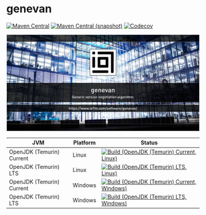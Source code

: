 genevan
===

[![Maven Central](https://img.shields.io/maven-central/v/com.io7m.genevan/com.io7m.genevan.svg?style=flat-square)](http://search.maven.org/#search%7Cga%7C1%7Cg%3A%22com.io7m.genevan%22)
[![Maven Central (snapshot)](https://img.shields.io/nexus/s/https/s01.oss.sonatype.org/com.io7m.genevan/com.io7m.genevan.svg?style=flat-square)](https://s01.oss.sonatype.org/content/repositories/snapshots/com/io7m/genevan/)
[![Codecov](https://img.shields.io/codecov/c/github/io7m/genevan.svg?style=flat-square)](https://codecov.io/gh/io7m/genevan)

![genevan](./src/site/resources/genevan.jpg?raw=true)

| JVM | Platform | Status |
|-----|----------|--------|
| OpenJDK (Temurin) Current | Linux | [![Build (OpenJDK (Temurin) Current, Linux)](https://img.shields.io/github/workflow/status/io7m/genevan/main.linux.temurin.current)](https://github.com/io7m/genevan/actions?query=workflow%3Amain.linux.temurin.current)|
| OpenJDK (Temurin) LTS | Linux | [![Build (OpenJDK (Temurin) LTS, Linux)](https://img.shields.io/github/workflow/status/io7m/genevan/main.linux.temurin.lts)](https://github.com/io7m/genevan/actions?query=workflow%3Amain.linux.temurin.lts)|
| OpenJDK (Temurin) Current | Windows | [![Build (OpenJDK (Temurin) Current, Windows)](https://img.shields.io/github/workflow/status/io7m/genevan/main.windows.temurin.current)](https://github.com/io7m/genevan/actions?query=workflow%3Amain.windows.temurin.current)|
| OpenJDK (Temurin) LTS | Windows | [![Build (OpenJDK (Temurin) LTS, Windows)](https://img.shields.io/github/workflow/status/io7m/genevan/main.windows.temurin.lts)](https://github.com/io7m/genevan/actions?query=workflow%3Amain.windows.temurin.lts)|
